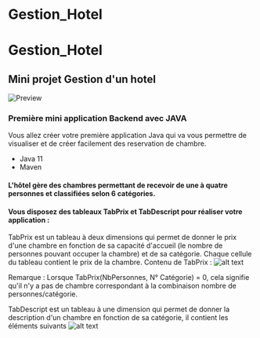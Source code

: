 # Gestion_Hotel


# Gestion_Hotel

## Mini projet Gestion d'un hotel
![Preview](https://miro.medium.com/max/1400/1*h7OiiKMWuC6qX98-dmeQNA.png?raw=true)

### Première mini application Backend avec JAVA  
Vous allez créer votre première application Java qui va vous permettre de visualiser et de créer facilement des reservation de chambre.  
- Java 11
- Maven 

#### L'hôtel gère des chambres permettant de recevoir de une à quatre personnes et classifiées selon 6 catégories.

#### Vous disposez des tableaux TabPrix et TabDescript pour réaliser votre application :

TabPrix est un tableau à deux dimensions qui permet de donner le prix d'une chambre en fonction de sa capacité d'accueil (le nombre de personnes pouvant occuper la chambre) et de sa catégorie. Chaque cellule du tableau contient le prix de la chambre. Contenu de TabPrix :
![alt text](http://isabelle.thieblemont.pagesperso-orange.fr/java/ecrans/tabprix.jpg?raw=true)

Remarque : Lorsque TabPrix(NbPersonnes, N° Catégorie) = 0, cela signifie qu'il n'y a pas de chambre correspondant à la combinaison nombre de personnes/catégorie.

TabDescript est un tableau à une dimension qui permet de donner la description d'un chambre en fonction de sa catégorie, il contient les éléments suivants 
![alt text](http://isabelle.thieblemont.pagesperso-orange.fr/java/ecrans/descript.jpg?raw=true)
